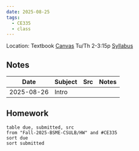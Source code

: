 ```yaml
---
date: 2025-08-25
tags:
  - CE335
  - class
---
```


Location: 
Textbook
[Canvas](https://csulb.instructure.com/courses/94638)
Tu/Th 2-3:15p
[Syllabus](https://csulb.instructure.com/courses/94638/files/21156813?module_item_id=5525654)

## Notes
| Date       | Subject | Src | Notes |
| ---------- | ------- | --- | ----- |
| 2025-08-26 | Intro   |     |       |


## Homework

```dataview
table due, submitted, src
from "Fall-2025-BSME-CSULB/HW" and #CE335
sort due
sort submitted
```


